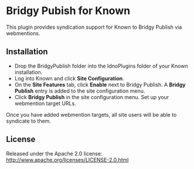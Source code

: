 Bridgy Pubish for Known
==================

This plugin provides syndication support for Known to Bridgy Publish via webmentions.

Installation
------------

* Drop the BridgyPublish folder into the IdnoPlugins folder of your Known installation.
* Log into Known and click **Site Configuration**.
* On the **Site Features** tab, click **Enable** next to Bridgy Publish. A **Bridgy Publish**
  entry is added to the site configuration menu.
* Click **Bridgy Publish** in the site configuration menu. Set up your webmention target URLs.

Once you have added webmention targets, all site users will be able to syndicate to them.

License
-------

Released under the Apache 2.0 license: http://www.apache.org/licenses/LICENSE-2.0.html

